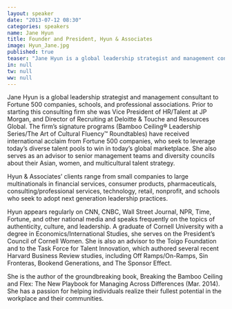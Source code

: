 ```yaml
---
layout: speaker
date: "2013-07-12 08:30"
categories: speakers
name: Jane Hyun
title: Founder and President, Hyun & Associates
image: Hyun_Jane.jpg
published: true
teaser: "Jane Hyun is a global leadership strategist and management consultant to Fortune 500 companies, schools, and professional associations. Prior to starting this consulting firm she was Vice President of HR/Talent at JP Morgan, and Director of Recruiting at Deloitte & Touche and Resources Global."
in: null
tw: null
ww: null
---
```


Jane Hyun is a global leadership strategist and management consultant to Fortune 500 companies, schools, and professional associations. Prior to starting this consulting firm she was Vice President of HR/Talent at JP Morgan, and Director of Recruiting at Deloitte & Touche and Resources Global.  The firm’s signature programs (Bamboo Ceiling® Leadership Series/The Art of Cultural Fluency™ Roundtables) have received international acclaim from Fortune 500 companies, who seek to leverage today’s diverse talent pools to win in today’s global marketplace. She also serves as an advisor to senior management teams and diversity councils about their Asian, women, and multicultural talent strategy. 

Hyun & Associates’ clients range from small companies to large multinationals in financial services, consumer products, pharmaceuticals, consulting/professional services, technology, retail, nonprofit, and schools who seek to adopt next generation leadership practices. 

Hyun appears regularly on CNN, CNBC, Wall Street Journal, NPR, Time, Fortune, and other national media and speaks frequently on the topics of authenticity, culture, and leadership.  A graduate of Cornell University with a degree in Economics/International Studies, she serves on the President’s Council of Cornell Women.  She is also an advisor to the Toigo Foundation and to the Task Force for Talent Innovation, which authored several recent Harvard Business Review studies, including Off Ramps/On-Ramps, Sin Fronteras, Bookend Generations, and The Sponsor Effect. 

She is the author of the groundbreaking book, Breaking the Bamboo Ceiling and Flex: The New Playbook for Managing Across Differences (Mar. 2014).  She has a passion for helping individuals realize their fullest potential in the workplace and their communities.
